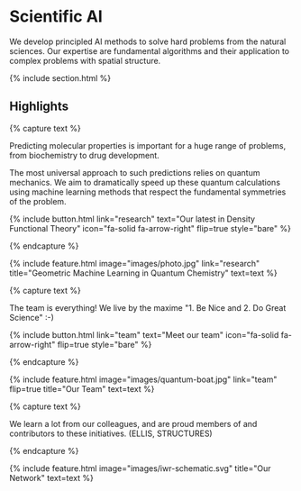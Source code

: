 ---
---

# Scientific AI

We develop principled AI methods to solve hard problems from the natural sciences. Our expertise are fundamental algorithms and their application to complex problems with spatial structure. 

{% include section.html %}

## Highlights

{% capture text %}

Predicting molecular properties is important for a huge range of problems, from biochemistry to drug development. 

The most universal approach to such predictions relies on quantum mechanics. We aim to dramatically speed up these quantum calculations using machine learning methods that respect the fundamental symmetries of the problem. 

{%
  include button.html
  link="research"
  text="Our latest in Density Functional Theory"
  icon="fa-solid fa-arrow-right"
  flip=true
  style="bare"
%}

{% endcapture %}

{%
  include feature.html
  image="images/photo.jpg"
  link="research"
  title="Geometric Machine Learning in Quantum Chemistry"
  text=text
%}



{% capture text %}

The team is everything! We live by the maxime "1. Be Nice and 2. Do Great Science" :-) 

{%
  include button.html
  link="team"
  text="Meet our team"
  icon="fa-solid fa-arrow-right"
  flip=true
  style="bare"
%}

{% endcapture %}

{%
  include feature.html
  image="images/quantum-boat.jpg"
  link="team"
  flip=true
  title="Our Team"
  text=text
%}

{% capture text %}

We learn a lot from our colleagues, and are proud members of and contributors to these initiatives. (ELLIS, STRUCTURES)

{% endcapture %}

{%
  include feature.html
  image="images/iwr-schematic.svg"
  title="Our Network"
  text=text
%}
